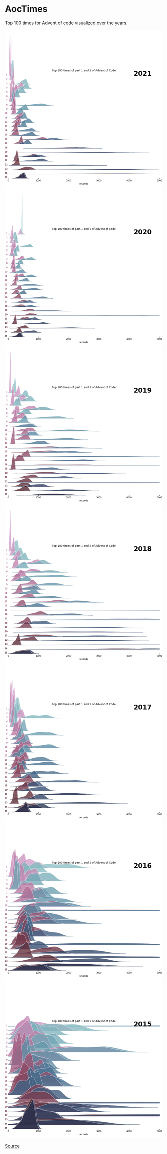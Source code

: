 # AocTimes

Top 100 times for Advent of code visualized over the years.

![](2021.png)
![](2020.png)
![](2019.png)
![](2018.png)
![](2017.png)
![](2016.png)
![](2015.png)

[Source](https://github.com/mevdschee/aoc-stats)
